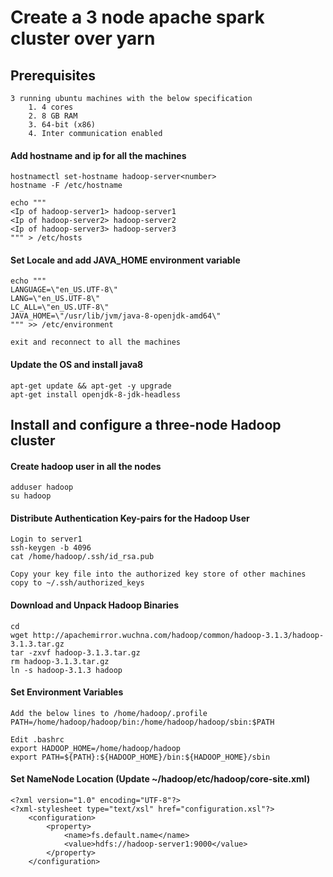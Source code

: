 # Create a 3 node apache spark cluster over yarn

## Prerequisites
```
3 running ubuntu machines with the below specification
    1. 4 cores
    2. 8 GB RAM
    3. 64-bit (x86)
    4. Inter communication enabled
```

#### Add hostname and ip for all the machines 
```
hostnamectl set-hostname hadoop-server<number>
hostname -F /etc/hostname

echo """
<Ip of hadoop-server1> hadoop-server1
<Ip of hadoop-server2> hadoop-server2
<Ip of hadoop-server3> hadoop-server3
""" > /etc/hosts
```

#### Set Locale and add JAVA_HOME environment variable
```
echo """
LANGUAGE=\"en_US.UTF-8\"
LANG=\"en_US.UTF-8\"
LC_ALL=\"en_US.UTF-8\"
JAVA_HOME=\"/usr/lib/jvm/java-8-openjdk-amd64\"
""" >> /etc/environment

exit and reconnect to all the machines
```

#### Update the OS and install java8
```
apt-get update && apt-get -y upgrade
apt-get install openjdk-8-jdk-headless
```

## Install and configure a three-node Hadoop cluster

#### Create hadoop user in all the nodes
```
adduser hadoop
su hadoop
```

#### Distribute Authentication Key-pairs for the Hadoop User
```
Login to server1
ssh-keygen -b 4096
cat /home/hadoop/.ssh/id_rsa.pub

Copy your key file into the authorized key store of other machines
copy to ~/.ssh/authorized_keys
```

#### Download and Unpack Hadoop Binaries
```
cd
wget http://apachemirror.wuchna.com/hadoop/common/hadoop-3.1.3/hadoop-3.1.3.tar.gz
tar -zxvf hadoop-3.1.3.tar.gz
rm hadoop-3.1.3.tar.gz
ln -s hadoop-3.1.3 hadoop
```

#### Set Environment Variables
```
Add the below lines to /home/hadoop/.profile
PATH=/home/hadoop/hadoop/bin:/home/hadoop/hadoop/sbin:$PATH

Edit .bashrc
export HADOOP_HOME=/home/hadoop/hadoop
export PATH=${PATH}:${HADOOP_HOME}/bin:${HADOOP_HOME}/sbin
```


#### Set NameNode Location (Update  ~/hadoop/etc/hadoop/core-site.xml)
```
<?xml version="1.0" encoding="UTF-8"?>
<?xml-stylesheet type="text/xsl" href="configuration.xsl"?>
    <configuration>
        <property>
            <name>fs.default.name</name>
            <value>hdfs://hadoop-server1:9000</value>
        </property>
    </configuration>
```
